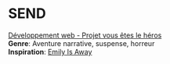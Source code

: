 # SEND
<a href="https://smnarnold.com/projets/vous-etes-le-heros">Développement web - Projet vous êtes le héros</a>
<br>
<strong>Genre</strong>: Aventure narrative, suspense, horreur
<br>
<strong>Inspiration</strong>: <a href="https://fr.wikipedia.org/wiki/Emily_Is_Away">Emily Is Away</a>
